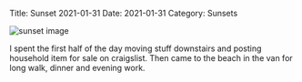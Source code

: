 Title: Sunset 2021-01-31
Date: 2021-01-31
Category: Sunsets



![sunset image](https://api.pcloud.com/getpubthumb?code=XZVECbXZscuVnnKWxBBVFrSKtwooKhUX0LdX&linkpassword=undefined&size=800x800&crop=0&type=autok)

I spent the first half of the day moving stuff downstairs and posting household item for sale on craigslist.  Then came to the beach in the van for long walk, dinner and evening work.
